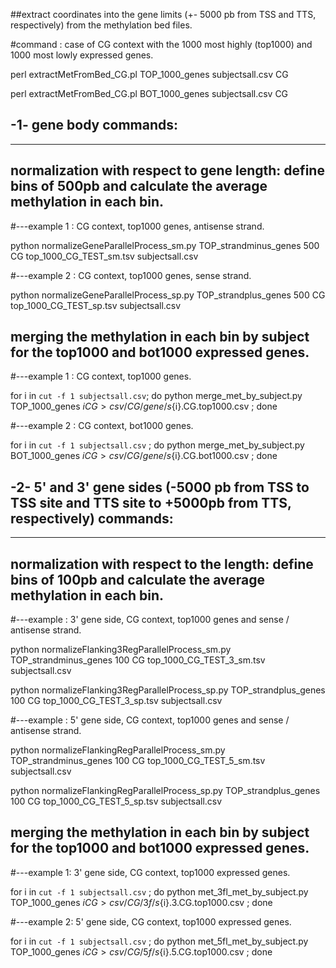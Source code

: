 ##extract coordinates into the gene limits (+- 5000 pb from TSS and TTS, respectively) from the methylation bed files.

#command : case of CG context with the 1000 most highly (top1000) and 1000 most lowly expressed genes. 

perl extractMetFromBed_CG.pl TOP_1000_genes subjectsall.csv CG

perl extractMetFromBed_CG.pl BOT_1000_genes subjectsall.csv CG



##  -1- gene body commands:
---------------------------

## normalization with respect to gene length: define bins of 500pb and calculate the average methylation in each bin.

#---example 1 : CG context, top1000 genes, antisense strand.

python normalizeGeneParallelProcess_sm.py TOP_strandminus_genes 500 CG top_1000_CG_TEST_sm.tsv subjectsall.csv

#---example 2 : CG context, top1000 genes, sense strand.

python normalizeGeneParallelProcess_sp.py TOP_strandplus_genes 500 CG top_1000_CG_TEST_sp.tsv subjectsall.csv



## merging the methylation in each bin by subject for the top1000 and bot1000 expressed genes.

#---example 1 : CG context, top1000 genes.

for i in `cut -f 1 subjectsall.csv`; do python merge_met_by_subject.py TOP_1000_genes $i CG > csv/CG/gene/s${i}.CG.top1000.csv ; done

#---example 2 : CG context, bot1000 genes.

for i in `cut -f 1 subjectsall.csv` ; do python merge_met_by_subject.py BOT_1000_genes $i CG > csv/CG/gene/s${i}.CG.bot1000.csv ; done





## -2-  5' and 3' gene sides (-5000 pb from TSS to TSS site and TTS site to +5000pb from TTS, respectively) commands:
------------------------------------------------------------------------------------------------------------------------

## normalization with respect to the length: define bins of 100pb and calculate the average methylation in each bin.

#---example : 3' gene side, CG context, top1000 genes and sense / antisense strand.

python normalizeFlanking3RegParallelProcess_sm.py TOP_strandminus_genes 100 CG top_1000_CG_TEST_3_sm.tsv subjectsall.csv

python normalizeFlanking3RegParallelProcess_sp.py TOP_strandplus_genes 100 CG top_1000_CG_TEST_3_sp.tsv subjectsall.csv

#---example : 5' gene side, CG context, top1000 genes and sense / antisense strand.

python normalizeFlankingRegParallelProcess_sm.py TOP_strandminus_genes 100 CG top_1000_CG_TEST_5_sm.tsv subjectsall.csv

python normalizeFlankingRegParallelProcess_sp.py TOP_strandplus_genes 100 CG top_1000_CG_TEST_5_sp.tsv subjectsall.csv



## merging the methylation in each bin by subject for the top1000 and bot1000 expressed genes.

#---example 1: 3' gene side, CG context, top1000 expressed genes.

for i in `cut -f 1 subjectsall.csv` ; do python met_3fl_met_by_subject.py TOP_1000_genes $i CG > csv/CG/3f/s${i}.3.CG.top1000.csv ; done

#---example 2: 5' gene side, CG context, top1000 expressed genes.

for i in `cut -f 1 subjectsall.csv` ; do python met_5fl_met_by_subject.py TOP_1000_genes $i CG > csv/CG/5f/s${i}.5.CG.top1000.csv ; done
